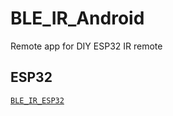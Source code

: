# BLE_IR_Android
Remote app for DIY ESP32 IR remote


## ESP32

[`BLE_IR_ESP32`](https://github.com/fbiego/BLE_IR_ESP32)
